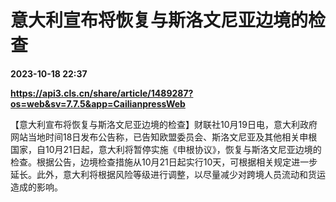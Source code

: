 # 意大利宣布将恢复与斯洛文尼亚边境的检查

**2023-10-18 22:37**

**https://api3.cls.cn/share/article/1489287?os=web&sv=7.7.5&app=CailianpressWeb**

【意大利宣布将恢复与斯洛文尼亚边境的检查】财联社10月19日电，意大利政府网站当地时间18日发布公告称，已告知欧盟委员会、斯洛文尼亚及其他相关申根国家，自10月21日起，意大利将暂停实施《申根协议》，恢复与斯洛文尼亚边境的检查。根据公告，边境检查措施从10月21日起实行10天，可根据相关规定进一步延长。此外，意大利将根据风险等级进行调整，以尽量减少对跨境人员流动和货运造成的影响。